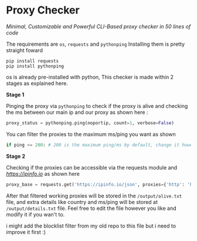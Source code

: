 # Proxy Checker
*Minimal, Customizable and Powerful CLI-Based proxy checker in 50 lines of code*

The requirements are ``os``, ``requests`` and ``pythonping``
Installing them is pretty straight foward
```
pip install requests
pip install pythonping
```
os is already pre-installed with python,
This checker is made within 2 stages as explained here.

**Stage 1**

Pinging the proxy via ``pythonping`` to check if the proxy is alive and checking the ms between our main ip and our proxy as shown here :
```py
proxy_status = pythonping.ping(noportip, count=1, verbose=False)
```
You can filter the proxies to the maximum ms/ping you want as shown
```py
if ping <= 200: # 200 is the maximum ping/ms by default, change it however you like it to be.
```

**Stage 2**

Checking if the proxies can be accessible via the requests module and *https://ipinfo.io* as shown here
```py
proxy_base = requests.get('https://ipinfo.io/json', proxies={'http': 'http://' + ip, 'https': 'http://' + ip}, timeout=3.5) # you can change the timeout to make the program faster, 3.5s is the default.
```

After that filtered working proxies will be stored in the ``/output/alive.txt`` file, and extra details like country and ms/ping will be stored at ``/output/details.txt`` file.
Feel free to edit the file however you like and modify it if you wan't to.

i might add the blocklist filter from my old repo to this file but i need to improve it first :)
